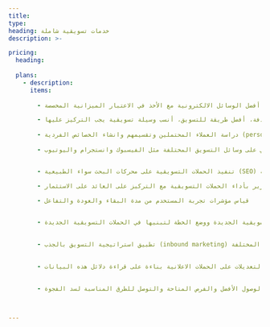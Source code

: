 ```yaml
---
title: 
type: 
heading: خدمات تسويقية شاملة
description: >-

pricing:
  heading: 
  
  plans:
    - description: 
      items:
      
        - العصف الذهني للتوصل لأفضل خطة تسويقية مبدعة تتناسب مع طبيعة المنتج أو الخدمة المقدمة بحيث تحقق الأهداف المرجوة منها من خلال استغلال أفضل الوسائل الالكترونية مع الأخذ في الاعتبار الميزانية المخصصة 

        - وضع الخطة التسويقية والتي تشمل على كافة المعلومات الضرورية التي يحتاجها قبل البدء في إطلاق الحملات التسويقية مثل: الهدف من الحملة، السوق المستهدف، الشريحة المستهدفة، أفضل طريقة للتسويق، أنسب وسيلة تسويقية يجب التركيز عليها
 
        - دراسة العملاء المحتملين وتقسيمهم وانشاء الخصائص الفردية (persona) لكل شريحة 
  
        - إنشاء وجدولة ونشر المحتوى التسويقي على وسائل التسويق المختلفة مثل الفيسبوك وانستجرام واليوتيوب  


        - تنفيذ الحملات التسويقية على محركات البحث سواء الطبيعية (SEO) أو المدفوعة (SEM) 

        - كتابة تقرير بأداء الحملات التسويقية مع التركيز على العائد على الاستثمار (ROI) ومؤشرات الأداء (KPIs)
 
        - قياس مؤشرات تجربة المستخدم من مدة البقاء والعودة والتفاعل  


        - دراسة الاتجاهات والوسائل التسويقية الجديدة ووضع الخطة لتبنيها في الحملات التسويقية الجديدة 
 

        - تطبيق استراتيجية التسويق بالجذب (inbound marketing) على الحملات التسويقية المختلفة 
 

        - قراءة وتحليل البيانات الإحصائية الواردة من أدوات قياس الحملات التسويقية وإجراء التعديلات على الحملات الاعلانية بناءة على قراءة دلائل هذه البيانات  
 

        - تحليل وصول الحملات التسويقية لأهدافها واستخلاص معوقات الوصول الأفضل والفرص المتاحة والتوصل للطرق المناسبة لسد الفجوة  
 

      
---
```



